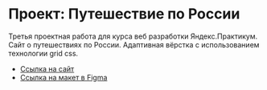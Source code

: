 # Проект: Путешествие по России

Третья проектная работа для курса веб разработки Яндекс.Практикум.
Сайт о путешествиях по России. Адаптивная вёрстка с использованием технологии grid css.

* [Ссылка на сайт](https://dem000n.github.io/russian-travel/)
* [Ссылка на макет в Figma](https://www.figma.com/file/5S2WSbEFL6awjVWJ0NWL8Q/Sprint-3_-Russia-_-desktop-mobile?node-id=28503%3A0)

